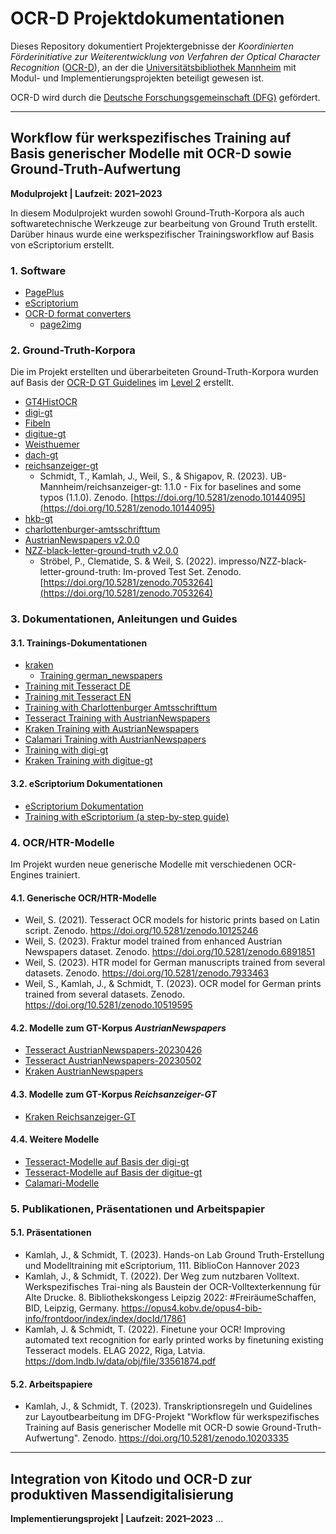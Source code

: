 # OCR-D Projektdokumentationen

Dieses Repository dokumentiert Projektergebnisse der _Koordinierten Förderinitiative zur Weiterentwicklung von Verfahren der Optical Character Recognition_ ([OCR-D](https://ocr-d.de/)), an der die [Universitätsbibliothek Mannheim](https://www.bib.uni-mannheim.de/) mit  Modul- und Implementierungsprojekten beteiligt gewesen ist. 

OCR-D wird durch die [Deutsche Forschungsgemeinschaft (DFG)](https://www.dfg.de/) gefördert.

-------------------------

## Workflow für werk­spezifisches Training auf Basis generischer Modelle mit OCR-D sowie Ground-Truth-Aufwertung
**Modulprojekt | Laufzeit: 2021–2023**

In diesem Modulprojekt wurden sowohl Ground-Truth-Korpora als auch softwaretechnische Werkzeuge zur bearbeitung von Ground Truth erstellt. Darüber hinaus wurde eine werkspezifischer Trainingsworkflow auf Basis von eScriptorium erstellt.

### 1. Software
- [PagePlus](https://github.com/UB-Mannheim/PagePlus)
- [eScriptorium](https://github.com/UB-Mannheim/eScriptorium)
- [OCR-D format converters](https://github.com/OCR-D/format-converters/)
  - [page2img](https://github.com/OCR-D/format-converters/blob/master/page2img.py)

### 2. Ground-Truth-Korpora
Die im Projekt erstellten und überarbeiteten Ground-Truth-Korpora wurden auf Basis der [OCR-D GT Guidelines](https://ocr-d.de/de/gt-guidelines/trans/) im [Level 2](https://ocr-d.de/de/gt-guidelines/trans/level_2_2.html) erstellt.

- [GT4HistOCR](https://code.bib.uni-mannheim.de/ocr-d/GT4HistOCR)
- [digi-gt](https://github.com/UB-Mannheim/digi-gt)
- [Fibeln](https://github.com/UB-Mannheim/Fibeln)
- [digitue-gt](https://github.com/UB-Mannheim/digitue-gt)
- [Weisthuemer](https://github.com/UB-Mannheim/Weisthuemer)
- [dach-gt](https://github.com/UB-Mannheim/dach-gt)
- [reichsanzeiger-gt](https://github.com/UB-Mannheim/reichsanzeiger-gt)
  - Schmidt, T., Kamlah, J., Weil, S., & Shigapov, R. (2023). UB-Mannheim/reichsanzeiger-gt: 1.1.0 - Fix for baselines and some typos (1.1.0). Zenodo. [https://doi.org/10.5281/zenodo.10144095](https://doi.org/10.5281/zenodo.10144095)
- [hkb-gt](https://github.com/UB-Mannheim/hkb-gt)
- [charlottenburger-amtsschrifttum](https://github.com/UB-Mannheim/charlottenburger-amtsschrifttum)
- [AustrianNewspapers v2.0.0](https://github.com/UB-Mannheim/AustrianNewspapers)
- [NZZ-black-letter-ground-truth v2.0.0](https://github.com/UB-Mannheim/NZZ-black-letter-ground-truth)
  - Ströbel, P., Clematide, S. & Weil, S. (2022). impresso/NZZ-black-letter-ground-truth: Im-proved Test Set. Zenodo. [https://doi.org/10.5281/zenodo.7053264](https://doi.org/10.5281/zenodo.7053264)

### 3. Dokumentationen, Anleitungen und Guides
#### 3.1. Trainings-Dokumentationen 
- [kraken](https://github.com/UB-Mannheim/kraken/)
  - [Training german_newspapers](https://github.com/UB-Mannheim/kraken/wiki/Training-German-Newspapers)
- [Training mit Tesseract DE](https://github.com/th-schmidt/docs4training-ocr/blob/main/Training-mit-Tesseract.md)
- [Training mit Tesseract EN](https://github.com/th-schmidt/training-with-tesseract/blob/main/Training-with-Tesseract.md)
- [Training with Charlottenburger Amtsschrifttum](https://github.com/UB-Mannheim/charlottenburger-amtsschrifttum/wiki/Work-specific-training-with-Charlottenburger-Amtsschrifttum)
- [Tesseract Training with AustrianNewspapers](https://github.com/UB-Mannheim/AustrianNewspapers/wiki/Training-with-Tesseract)
- [Kraken Training with AustrianNewspapers](https://github.com/UB-Mannheim/AustrianNewspapers/wiki/Training-with-Kraken)
- [Calamari Training with AustrianNewspapers](https://github.com/UB-Mannheim/AustrianNewspapers/wiki/Training-with-Calamari)
- [Training with digi-gt](https://github.com/UB-Mannheim/digi-gt/wiki/Training)
- [Kraken Training with digitue-gt](https://github.com/UB-Mannheim/digitue-gt/wiki/Training-with-Kraken)

#### 3.2. eScriptorium Dokumentationen
- [eScriptorium Dokumentation](https://github.com/UB-Mannheim/eScriptorium_Dokumentation/)
- [Training with eScriptorium (a step-by-step guide)](https://github.com/UB-Mannheim/eScriptorium_Dokumentation/blob/main/Training-with-eScriptorium.md)

### 4. OCR/HTR-Modelle
Im Projekt wurden neue generische Modelle mit verschiedenen OCR-Engines trainiert.

#### 4.1. Generische OCR/HTR-Modelle
- Weil, S. (2021). Tesseract OCR models for historic prints based on Latin script.
Zenodo. https://doi.org/10.5281/zenodo.10125246
- Weil, S. (2023). Fraktur model trained from enhanced Austrian Newspapers dataset.
Zenodo. https://doi.org/10.5281/zenodo.6891851
- Weil, S. (2023). HTR model for German manuscripts trained from several datasets.
Zenodo. https://doi.org/10.5281/zenodo.7933463
- Weil, S., Kamlah, J., & Schmidt, T. (2023). OCR model for German prints trained from several datasets.
Zenodo. https://doi.org/10.5281/zenodo.10519595

#### 4.2. Modelle zum GT-Korpus *AustrianNewspapers*
- [Tesseract AustrianNewspapers-20230426](https://ub-backup.bib.uni-mannheim.de/~stweil/tesstrain/calamari/AustrianNewspapers-20230426/)
- [Tesseract AustrianNewspapers-20230502](https://ub-backup.bib.uni-mannheim.de/~stweil/tesstrain/tesseract/austriannewspapers/20230502/)
- [Kraken AustrianNewspapers](https://ub-backup.bib.uni-mannheim.de/~stweil/tesstrain/kraken/austriannewspapers/)

#### 4.3. Modelle zum GT-Korpus *Reichsanzeiger-GT*
- [Kraken Reichsanzeiger-GT](https://ub-backup.bib.uni-mannheim.de/~stweil/tesstrain/kraken/reichsanzeiger-gt/)

#### 4.4. Weitere Modelle
- [Tesseract-Modelle auf Basis der digi-gt](https://ub-backup.bib.uni-mannheim.de/~stweil/tesstrain/kraken/digi-gt/)
- [Tesseract-Modelle auf Basis der digitue-gt](https://ub-backup.bib.uni-mannheim.de/~stweil/tesstrain/kraken/digitue-gt/)
- [Calamari-Modelle](https://ub-backup.bib.uni-mannheim.de/~stweil/tesstrain/calamari/)

### 5. Publikationen, Präsentationen und Arbeitspapier
#### 5.1. Präsentationen
- Kamlah, J., & Schmidt, T. (2023). Hands-on Lab Ground Truth-Erstellung und Modelltraining mit eScriptorium, 111. BiblioCon Hannover 2023
- Kamlah, J., & Schmidt, T. (2022). Der Weg zum nutzbaren Volltext. Werkspezifisches Trai-ning als Baustein der OCR-Volltexterkennung für Alte Drucke. 8. Bibliothekskongess Leipzig 2022: #FreiräumeSchaffen, BID, Leipzig, Germany. https://opus4.kobv.de/opus4-bib-info/frontdoor/index/index/docId/17861
- Kamlah, J. & Schmidt, T. (2022). Finetune your OCR! Improving automated text recognition for early printed works by finetuning existing Tesseract models. ELAG 2022, Riga, Latvia. https://dom.lndb.lv/data/obj/file/33561874.pdf

#### 5.2. Arbeitspapiere
- Kamlah, J., & Schmidt, T. (2023). Transkriptionsregeln und Guidelines zur Layoutbearbeitung im DFG-Projekt "Workflow für werkspezifisches Training auf Basis generischer Modelle mit OCR-D sowie Ground-Truth-Aufwertung". Zenodo. https://doi.org/10.5281/zenodo.10203335

-------------------------

## Integration von Kitodo und OCR-D zur produktiven Massendigitalisierung
**Implementierungsprojekt | Laufzeit: 2021–2023**
...
